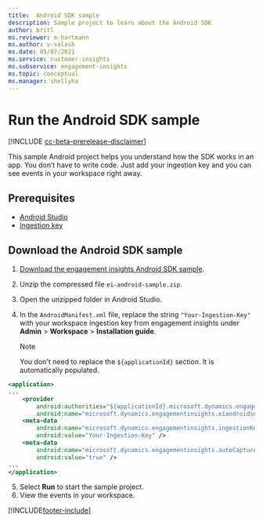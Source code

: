 ```yaml
---
title:  Android SDK sample
description: Sample project to learn about the Android SDK
author: britl
ms.reviewer: m-hartmann
ms.author: v-salash
ms.date: 05/07/2021
ms.service: customer-insights
ms.subservice: engagement-insights 
ms.topic: conceptual
ms.manager: shellyha
---
```



# Run the Android SDK sample

[!INCLUDE [cc-beta-prerelease-disclaimer](includes/cc-beta-prerelease-disclaimer.md)]

This sample Android project helps you understand how the SDK works in an app. You don’t have to write code. Just add your ingestion key and you can see events in your workspace right away.

## Prerequisites

- [Android Studio](https://developer.android.com/studio)
- [Ingestion key](get-started-android.md)

## Download the Android SDK sample

1. [Download the engagement insights Android SDK sample](https://download.pi.dynamics.com/sdk/EI-SDKs/ei-android-sample.zip).
1. Unzip the compressed file `ei-android-sample.zip`.
1. Open the unzipped folder in Android Studio.
1. In the `AndroidManifest.xml` file, replace the string `"Your-Ingestion-Key"` with your workspace ingestion key from engagement insights under **Admin** > **Workspace** > **Installation guide**. 

   > [!NOTE]
   > You don't need to replace the `${applicationId}` section. It is automatically populated.

```xml
<application>
...
    <provider
        android:authorities="${applicationId}.microsoft.dynamics.engagementinsights.eiandroidsdk.AnalyticsContentProvider"
        android:name="microsoft.dynamics.engagementinsights.eiandroidsdk.AnalyticsContentProvider" />
    <meta-data
        android:name="microsoft.dynamics.engagementinsights.ingestionKey"
        android:value="Your-Ingestion-Key" />
    <meta-data
        android:name="microsoft.dynamics.engagementinsights.autoCapture"
        android:value="true" />
...
</application>
```

5. Select **Run** to start the sample project.
1. View the events in your workspace.



[!INCLUDE[footer-include](../includes/footer-banner.md)]
